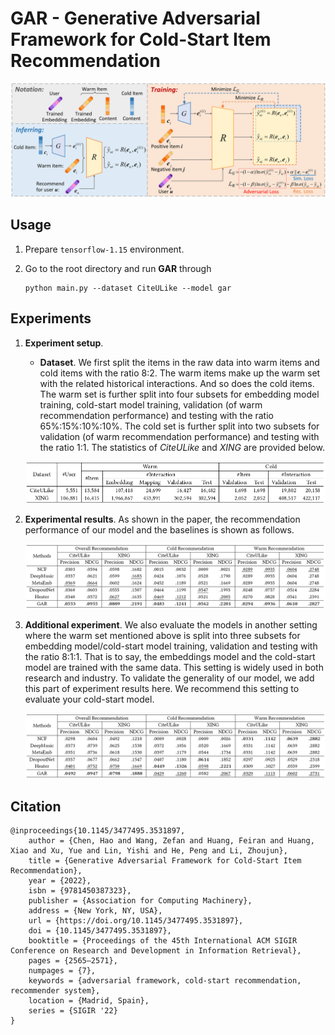 # GAR - Generative Adversarial Framework for Cold-Start Item Recommendation
![GAR Framework](figure/framework.svg)

## Usage

1. Prepare `tensorflow-1.15` environment. 

2. Go to the root directory and run **GAR** through
   
      ```
     python main.py --dataset CiteULike --model gar
      ```
      
## Experiments

1. **Experiment setup**. 
    - **Dataset**. We first split the items in the raw data into warm items and cold items with the ratio 8:2. The warm items make up the warm set with the related historical interactions. And so does the cold items. The warm set is further split into four subsets for embedding model training, cold-start model training, validation (of warm recommendation performance) and testing with the ratio 65%:15%:10%:10%. The cold set is further split into two subsets for validation (of warm recommendation performance) and testing with the ratio 1:1.
The statistics of *CiteULike* and *XING* are provided below.

    ![data](figure/statistics.png)

2. **Experimental results**. As shown in the paper, the recommendation performance of our model and the baselines is shown as follows.

    ![results](figure/experiment.png)

3. **Additional experiment**. We also evaluate the models in another setting where the warm set mentioned above is split into three subsets for embedding model/cold-start model training, validation and testing with the ratio 8:1:1. That is to say, the embeddings model and the cold-start model are trained with the same data. This setting is widely used in both research and industry. To validate the generality of our model, we add this part of experiment results here. We recommend this setting to evaluate your cold-start model.
    
    ![results](figure/add_experiment.png) 

## Citation 
```
@inproceedings{10.1145/3477495.3531897,
	author = {Chen, Hao and Wang, Zefan and Huang, Feiran and Huang, Xiao and Xu, Yue and Lin, Yishi and He, Peng and Li, Zhoujun},
	title = {Generative Adversarial Framework for Cold-Start Item Recommendation},
	year = {2022},
	isbn = {9781450387323},
	publisher = {Association for Computing Machinery},
	address = {New York, NY, USA},
	url = {https://doi.org/10.1145/3477495.3531897},
	doi = {10.1145/3477495.3531897},
	booktitle = {Proceedings of the 45th International ACM SIGIR Conference on Research and Development in Information Retrieval},
	pages = {2565–2571},
	numpages = {7},
	keywords = {adversarial framework, cold-start recommendation, recommender system},
	location = {Madrid, Spain},
	series = {SIGIR '22}
}
```